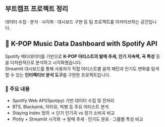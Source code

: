 ## 부트캠프 프로젝트 정리  

데이터 수집 · 분석 · 시각화 · 대시보드 구현 등 팀 프로젝트를 아카이브하는 공간입니다.  

## 🎵 K-POP Music Data Dashboard with Spotify API  

Spotify 메타데이터를 기반으로 **K-POP 아티스트의 발매 추세, 인기 지속력, 곡 특성** 등을 다차원적으로 분석하고 시각화했습니다.  
Streamlit 대시보드를 통해 사용자가 직접 아티스트별 음악 패턴과 인기도 변화를 탐색할 수 있는 **인터랙티브 분석 도구**를 구현한 프로젝트입니다.  

### 📌 주요 내용
- Spotify Web API(Spotipy) 기반 데이터 수집 및 전처리  
- BTS, Blackpink, 아이유, 빅뱅 등 주요 아티스트 분석  
- Staying Index 정의 → 단기 인기곡 vs 장기 소비곡 비교  
- Plotly + Streamlit 시각화 → 발매 추세 · 인기도 분포 · 그룹별 특성 비교 

